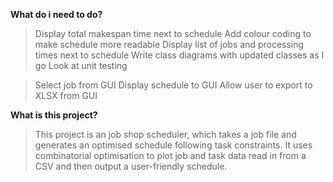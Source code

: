 **What do i need to do?**

> Display total makespan time next to schedule
> Add colour coding to make schedule more readable
> Display list of jobs and processing times next to schedule 
> Write class diagrams with updated classes as I go
> Look at unit testing

> Select job from GUI
> Display schedule to GUI
> Allow user to export to XLSX from GUI

**What is this project?**

> This project is an job shop scheduler, which takes a job file and generates an optimised schedule following task constraints.
> It uses combinatorial optimisation to plot job and task data read in from a CSV and then output a user-friendly schedule.
